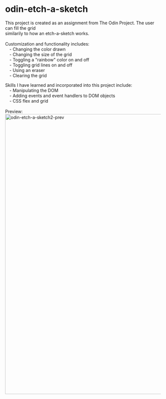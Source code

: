 # odin-etch-a-sketch
This project is created as an assignment from The Odin Project. The user can fill the grid<Br>
similarily to how an etch-a-sketch works.<Br>
<Br>
Customization and functionality includes:<Br>
&emsp;- Changing the color drawn<Br>
&emsp;- Changing the size of the grid<Br>
&emsp;- Toggling a "rainbow" color on and off<Br>
&emsp;- Toggling grid lines on and off<Br>
&emsp;- Using an eraser<Br>
&emsp;- Clearing the grid<Br>

Skills I have learned and incorporated into this project include:<Br>
&emsp;- Manipulating the DOM<Br>
&emsp;- Adding events and event handlers to DOM objects<Br>
&emsp;- CSS flex and grid<Br>
<br>
Preview:<br>
<img width="904" alt="odin-etch-a-sketch2-prev" src="https://github.com/cocoxcomputerscience/odin-etch-a-sketch2/assets/120235563/1e5f46a4-56cc-42b1-8788-047eb7ec50ea">
